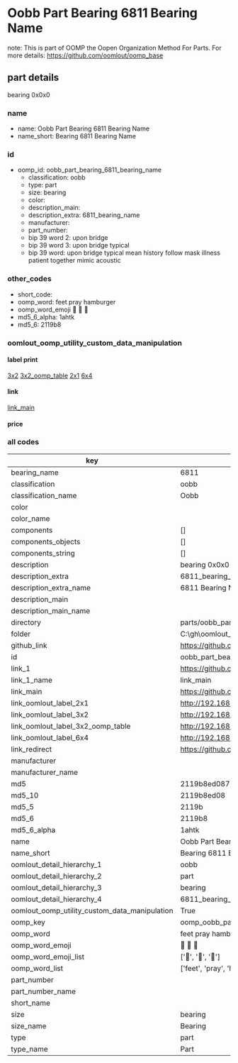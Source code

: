# Oobb Part Bearing 6811 Bearing Name  

note: This is part of OOMP the Oopen Organization Method For Parts. For more details: https://github.com/oomlout/oomp_base

##  part details
  



bearing 0x0x0



### name
* name: Oobb Part Bearing 6811 Bearing Name
* name_short: Bearing 6811 Bearing Name
### id
* oomp_id: oobb_part_bearing_6811_bearing_name
  * classification: oobb
  * type: part
  * size: bearing
  * color: 
  * description_main: 
  * description_extra: 6811_bearing_name
  * manufacturer: 
  * part_number: 
  * bip 39 word 2: upon bridge
  * bip 39 word 3: upon bridge typical
  * bip 39 word: upon bridge typical mean history follow mask illness patient together mimic acoustic

### other_codes
* short_code: 
* oomp_word: feet pray hamburger
* oomp_word_emoji :feet: :pray: :hamburger:
* md5_6_alpha: 1ahtk
* md5_6: 2119b8






### oomlout_oomp_utility_custom_data_manipulation
#### label print
[3x2](http://192.168.1.245:1112/?label=oomp%201ahtk)
[3x2_oomp_table](http://192.168.1.108:1112/?label=oomp%201ahtk)
[2x1](http://192.168.1.242:1112/?label=oomp%201ahtk)
[6x4](http://192.168.1.55:1112/?label=oomp%201ahtk)    

#### link

[link_main](https://github.com/oomlout/oomlout_oobb_version_4_generated_parts/tree/main/navigation_oomp/oobb/part/bearing//6811_bearing_name/part)                              

#### price







### all codes 
| key | value |  
| --- | --- |  
| bearing_name | 6811 |  
| classification | oobb |  
| classification_name | Oobb |  
| color |  |  
| color_name |  |  
| components | [] |  
| components_objects | [] |  
| components_string | [] |  
| description | bearing 0x0x0 |  
| description_extra | 6811_bearing_name |  
| description_extra_name | 6811 Bearing Name |  
| description_main |  |  
| description_main_name |  |  
| directory | parts/oobb_part_bearing_6811_bearing_name |  
| folder | C:\gh\oomlout_oobb_version_4_generated_parts\parts\oobb_part_bearing_6811_bearing_name |  
| github_link | https://github.com/oomlout/oomlout_oomp_part_src/tree/main/parts/oobb_part_bearing_6811_bearing_name |  
| id | oobb_part_bearing_6811_bearing_name |  
| link_1 | https://github.com/oomlout/oomlout_oobb_version_4_generated_parts/tree/main/navigation_oomp/oobb/part/bearing//6811_bearing_name/part |  
| link_1_name | link_main |  
| link_main | https://github.com/oomlout/oomlout_oobb_version_4_generated_parts/tree/main/navigation_oomp/oobb/part/bearing//6811_bearing_name/part |  
| link_oomlout_label_2x1 | http://192.168.1.242:1112/?label=oomp%201ahtk |  
| link_oomlout_label_3x2 | http://192.168.1.245:1112/?label=oomp%201ahtk |  
| link_oomlout_label_3x2_oomp_table | http://192.168.1.108:1112/?label=oomp%201ahtk |  
| link_oomlout_label_6x4 | http://192.168.1.55:1112/?label=oomp%201ahtk |  
| link_redirect | https://github.com/oomlout/oomlout_oobb_version_4_generated_parts/tree/main/parts/hardware_bearing_6811 |  
| manufacturer |  |  
| manufacturer_name |  |  
| md5 | 2119b8ed0871310d6ab6189dd7c6f777 |  
| md5_10 | 2119b8ed08 |  
| md5_5 | 2119b |  
| md5_6 | 2119b8 |  
| md5_6_alpha | 1ahtk |  
| name | Oobb Part Bearing 6811 Bearing Name |  
| name_short | Bearing 6811 Bearing Name |  
| oomlout_detail_hierarchy_1 | oobb |  
| oomlout_detail_hierarchy_2 | part |  
| oomlout_detail_hierarchy_3 | bearing |  
| oomlout_detail_hierarchy_4 | 6811_bearing_name |  
| oomlout_oomp_utility_custom_data_manipulation | True |  
| oomp_key | oomp_oobb_part_bearing_6811_bearing_name |  
| oomp_word | feet pray hamburger |  
| oomp_word_emoji | :feet: :pray: :hamburger: |  
| oomp_word_emoji_list | [':feet:', ':pray:', ':hamburger:'] |  
| oomp_word_list | ['feet', 'pray', 'hamburger'] |  
| part_number |  |  
| part_number_name |  |  
| short_name |  |  
| size | bearing |  
| size_name | Bearing |  
| type | part |  
| type_name | Part |  
